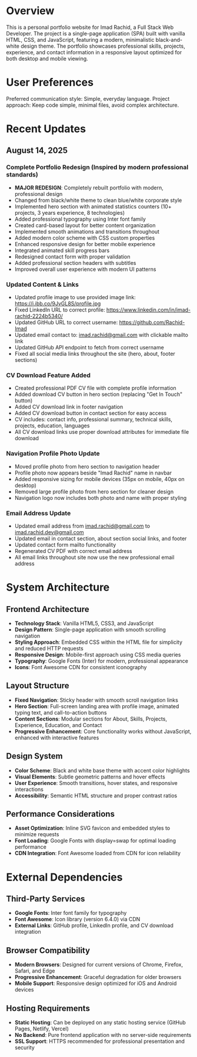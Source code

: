 # Overview

This is a personal portfolio website for Imad Rachid, a Full Stack Web Developer. The project is a single-page application (SPA) built with vanilla HTML, CSS, and JavaScript, featuring a modern, minimalistic black-and-white design theme. The portfolio showcases professional skills, projects, experience, and contact information in a responsive layout optimized for both desktop and mobile viewing.

# User Preferences

Preferred communication style: Simple, everyday language.
Project approach: Keep code simple, minimal files, avoid complex architecture.

# Recent Updates

## August 14, 2025
### Complete Portfolio Redesign (Inspired by modern professional standards)
- **MAJOR REDESIGN**: Completely rebuilt portfolio with modern, professional design
- Changed from black/white theme to clean blue/white corporate style
- Implemented hero section with animated statistics counters (10+ projects, 3 years experience, 8 technologies)
- Added professional typography using Inter font family
- Created card-based layout for better content organization
- Implemented smooth animations and transitions throughout
- Added modern color scheme with CSS custom properties
- Enhanced responsive design for better mobile experience
- Integrated animated skill progress bars
- Redesigned contact form with proper validation
- Added professional section headers with subtitles
- Improved overall user experience with modern UI patterns

### Updated Content & Links
- Updated profile image to use provided image link: https://i.ibb.co/9JvGL8S/profile.jpg
- Fixed LinkedIn URL to correct profile: https://www.linkedin.com/in/imad-rachid-2224b5340/
- Updated GitHub URL to correct username: https://github.com/Rachid-Imad
- Updated email contact to: imad.rachid@gmail.com with clickable mailto link
- Updated GitHub API endpoint to fetch from correct username
- Fixed all social media links throughout the site (hero, about, footer sections)

### CV Download Feature Added
- Created professional PDF CV file with complete profile information
- Added download CV button in hero section (replacing "Get In Touch" button)
- Added CV download link in footer navigation
- Added CV download button in contact section for easy access
- CV includes: contact info, professional summary, technical skills, projects, education, languages
- All CV download links use proper download attributes for immediate file download

### Navigation Profile Photo Update
- Moved profile photo from hero section to navigation header
- Profile photo now appears beside "Imad Rachid" name in navbar
- Added responsive sizing for mobile devices (35px on mobile, 40px on desktop)
- Removed large profile photo from hero section for cleaner design
- Navigation logo now includes both photo and name with proper styling

### Email Address Update
- Updated email address from imad.rachid@gmail.com to imad.rachid.dev@gmail.com
- Updated email in contact section, about section social links, and footer
- Updated contact form mailto functionality
- Regenerated CV PDF with correct email address
- All email links throughout site now use the new professional email address

# System Architecture

## Frontend Architecture
- **Technology Stack**: Vanilla HTML5, CSS3, and JavaScript
- **Design Pattern**: Single-page application with smooth scrolling navigation
- **Styling Approach**: Embedded CSS within the HTML file for simplicity and reduced HTTP requests
- **Responsive Design**: Mobile-first approach using CSS media queries
- **Typography**: Google Fonts (Inter) for modern, professional appearance
- **Icons**: Font Awesome CDN for consistent iconography

## Layout Structure
- **Fixed Navigation**: Sticky header with smooth scroll navigation links
- **Hero Section**: Full-screen landing area with profile image, animated typing text, and call-to-action buttons
- **Content Sections**: Modular sections for About, Skills, Projects, Experience, Education, and Contact
- **Progressive Enhancement**: Core functionality works without JavaScript, enhanced with interactive features

## Design System
- **Color Scheme**: Black and white base theme with accent color highlights
- **Visual Elements**: Subtle geometric patterns and hover effects
- **User Experience**: Smooth transitions, hover states, and responsive interactions
- **Accessibility**: Semantic HTML structure and proper contrast ratios

## Performance Considerations
- **Asset Optimization**: Inline SVG favicon and embedded styles to minimize requests
- **Font Loading**: Google Fonts with display=swap for optimal loading performance
- **CDN Integration**: Font Awesome loaded from CDN for icon reliability

# External Dependencies

## Third-Party Services
- **Google Fonts**: Inter font family for typography
- **Font Awesome**: Icon library (version 6.4.0) via CDN
- **External Links**: GitHub profile, LinkedIn profile, and CV download integration

## Browser Compatibility
- **Modern Browsers**: Designed for current versions of Chrome, Firefox, Safari, and Edge
- **Progressive Enhancement**: Graceful degradation for older browsers
- **Mobile Support**: Responsive design optimized for iOS and Android devices

## Hosting Requirements
- **Static Hosting**: Can be deployed on any static hosting service (GitHub Pages, Netlify, Vercel)
- **No Backend**: Pure frontend application with no server-side requirements
- **SSL Support**: HTTPS recommended for professional presentation and security